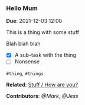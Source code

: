 ### Hello Mum

**Due**: 2021-12-03 12:00

This is a thing with some stuff

Blah blah blah

- [x] A sub-task with the thing
- [ ] Nonsense

`#thing`, `#things`

**Related**: [Stuff / How are you?](#hello-mum-1)

**Contributors**: *@Mark*, *@Jess*
